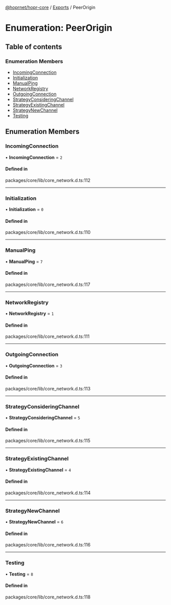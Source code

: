 [@hoprnet/hopr-core](../README.md) / [Exports](../modules.md) / PeerOrigin

# Enumeration: PeerOrigin

## Table of contents

### Enumeration Members

- [IncomingConnection](PeerOrigin.md#incomingconnection)
- [Initialization](PeerOrigin.md#initialization)
- [ManualPing](PeerOrigin.md#manualping)
- [NetworkRegistry](PeerOrigin.md#networkregistry)
- [OutgoingConnection](PeerOrigin.md#outgoingconnection)
- [StrategyConsideringChannel](PeerOrigin.md#strategyconsideringchannel)
- [StrategyExistingChannel](PeerOrigin.md#strategyexistingchannel)
- [StrategyNewChannel](PeerOrigin.md#strategynewchannel)
- [Testing](PeerOrigin.md#testing)

## Enumeration Members

### IncomingConnection

• **IncomingConnection** = ``2``

#### Defined in

packages/core/lib/core_network.d.ts:112

___

### Initialization

• **Initialization** = ``0``

#### Defined in

packages/core/lib/core_network.d.ts:110

___

### ManualPing

• **ManualPing** = ``7``

#### Defined in

packages/core/lib/core_network.d.ts:117

___

### NetworkRegistry

• **NetworkRegistry** = ``1``

#### Defined in

packages/core/lib/core_network.d.ts:111

___

### OutgoingConnection

• **OutgoingConnection** = ``3``

#### Defined in

packages/core/lib/core_network.d.ts:113

___

### StrategyConsideringChannel

• **StrategyConsideringChannel** = ``5``

#### Defined in

packages/core/lib/core_network.d.ts:115

___

### StrategyExistingChannel

• **StrategyExistingChannel** = ``4``

#### Defined in

packages/core/lib/core_network.d.ts:114

___

### StrategyNewChannel

• **StrategyNewChannel** = ``6``

#### Defined in

packages/core/lib/core_network.d.ts:116

___

### Testing

• **Testing** = ``8``

#### Defined in

packages/core/lib/core_network.d.ts:118
